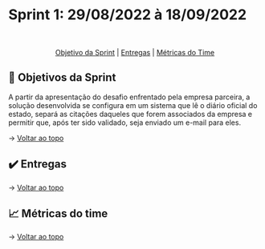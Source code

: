 <h1>Sprint 1: 29/08/2022 à 18/09/2022</h1>
<br id="topo">
<p align="center">
    <a href="#objetivo">Objetivo da Sprint</a>  |  
    <a href="#entrega">Entregas</a>  |
    <a href="#metrica">Métricas do Time</a>
</p>

<span id="objetivo">

## :dart: Objetivos da Sprint
A partir da apresentação do desafio enfrentado pela empresa parceira, a solução desenvolvida se configura em um sistema que lê o diário oficial do estado, separá as citações daqueles que forem associados da empresa e permitir que, após ter sido validado, seja enviado um e-mail para eles.

→ [Voltar ao topo](#topo)

<span id="entrega">

## :heavy_check_mark: Entregas

</div>

→ [Voltar ao topo](#topo)

<span id="metrica">

## :chart_with_upwards_trend: Métricas do time

→ [Voltar ao topo](#topo)
